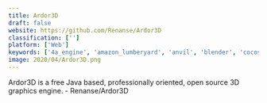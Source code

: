 ```yaml
---
title: Ardor3D
draft: false 
website: https://github.com/Renanse/Ardor3D
classification: ['']
platform: ['Web']
keywords: ['4a_engine', 'amazon_lumberyard', 'anvil', 'blender', 'cocos2d', 'construct', 'cryengine', 'gamemaker', 'gamesparks', 'hero_engine', 'jmonkeyengine', 'javafx', 'ogre3d', 'playcanvas', 'rpg_maker_vx_ace', 'unity', 'unity3d', 'unreal_engine']
image: 2020/04/Ardor3D.png
---
```

Ardor3D is a free Java based, professionally oriented, open source 3D graphics engine. - Renanse/Ardor3D